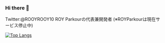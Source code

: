 ### Hi there 👋
Twitter:@ROOYROOY10
ROY Parkourの代表兼開発者
(※ROYParkourは現在サービス停止中)



[![Top Langs](https://github-readme-stats.vercel.app/api/top-langs/?username=rooyrooy123)](https://github.com/anuraghazra/github-readme-stats) 

<!--
**rooyrooy123/rooyrooy123** is a ✨ _special_ ✨ repository because its `README.md` (this file) appears on your GitHub profile.

Here are some ideas to get you started:

- 🔭 I’m currently working on ...
- 🌱 I’m currently learning ...
- 👯 I’m looking to collaborate on ...
- 🤔 I’m looking for help with ...
- 💬 Ask me about ...
- 📫 How to reach me: ...
- 😄 Pronouns: ...
- ⚡ Fun fact: ...
-->

